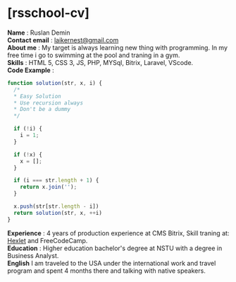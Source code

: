 # [rsschool-cv]

**Name** : Ruslan Demin<br>
**Contact email** : laikernest@gmail.com<br>
**About me** :  My target is always learning new thing with programming. In my free time i go to swimming at the pool and traning in a gym.<br>
**Skills** : HTML 5, CSS 3, JS, PHP, MYSql, Bitrix, Laravel, VScode.<br>
**Code Example** :
```javascript
function solution(str, x, i) {
  /*
  * Easy Solution
  * Use recursion always
  * Don't be a dummy
  */

  if (!i) {
    i = 1;
  }

  if (!x) {
    x = [];
  }

  if (i === str.length + 1) {
    return x.join('');
  }

  x.push(str[str.length - i])
  return solution(str, x, ++i)
}
 ```
**Experience** : 4 years of production experience at CMS Bitrix, Skill traning at: [Hexlet](https://ru.hexlet.io/u/laiker) and FreeCodeCamp. <br>
**Education** : Higher education bachelor's degree at NSTU with a degree in Business Analyst. <br>
**English** I am traveled to the USA under the international work and travel program and spent 4 months there and talking with native speakers.

